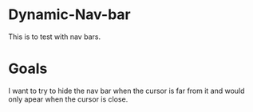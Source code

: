 # Dynamic-Nav-bar
This is to test with nav bars.

# Goals
I want to try to hide the nav bar when the cursor is far from it and would only apear when the cursor is close.
